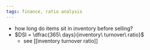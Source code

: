 ```yaml
---
tags: finance, ratio analysis
---
```


- how long do items sit in inventory before selling?
- $DSI = \dfrac{365\ days}{inventory\ turnover\ ratio}$
	- see [[inventory turnover ratio]]